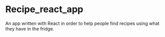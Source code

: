 # Recipe_react_app
An app written with React in order to help people find recipes using what they have in the fridge.
